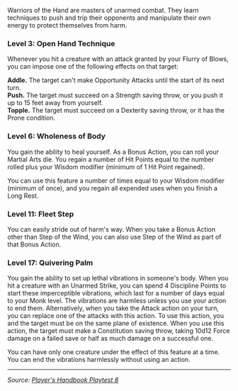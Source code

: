 Warriors of the Hand are masters of unarmed combat. They learn techniques to push and trip their opponents and manipulate their own energy to protect themselves from harm.

### Level 3: Open Hand Technique

Whenever you hit a creature with an attack granted by your Flurry of Blows, you can impose one of the following effects on that target:

**Addle.** The target can't make Opportunity Attacks until the start of its next turn.  
**Push.** The target must succeed on a Strength saving throw, or you push it up to 15 feet away from yourself.  
**Topple.** The target must succeed on a Dexterity saving throw, or it has the Prone condition.

### Level 6: Wholeness of Body

You gain the ability to heal yourself. As a Bonus Action, you can roll your Martial Arts die. You regain a number of Hit Points equal to the number rolled plus your Wisdom modifier (minimum of 1 Hit Point regained).

You can use this feature a number of times equal to your Wisdom modifier (minimum of once), and you regain all expended uses when you finish a Long Rest.

### Level 11: Fleet Step

You can easily stride out of harm's way. When you take a Bonus Action other than Step of the Wind, you can also use Step of the Wind as part of that Bonus Action.

### Level 17: Quivering Palm

You gain the ability to set up lethal vibrations in someone's body. When you hit a creature with an Unarmed Strike, you can spend 4 Discipline Points to start these imperceptible vibrations, which last for a number of days equal to your Monk level. The vibrations are harmless unless you use your action to end them. Alternatively, when you take the Attack action on your turn, you can replace one of the attacks with this action. To use this action, you and the target must be on the same plane of existence. When you use this action, the target must make a Constitution saving throw, taking 10d12 Force damage on a failed save or half as much damage on a successful one.

You can have only one creature under the effect of this feature at a time. You can end the vibrations harmlessly without using an action.

----

_Source: [Player's Handbook Playtest 8](https://www.dndbeyond.com/sources/ua/ph-playtest-8)_
